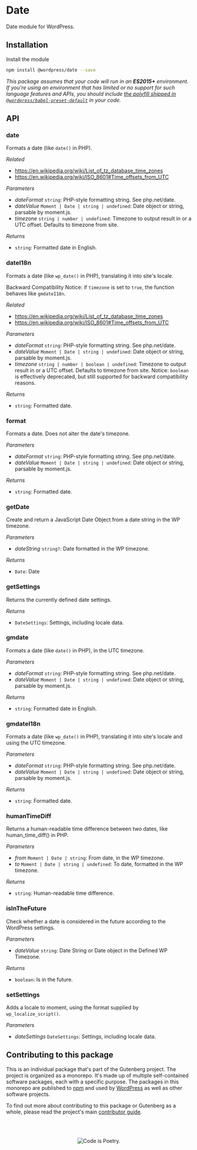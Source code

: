 # Date

Date module for WordPress.

## Installation

Install the module

```bash
npm install @wordpress/date --save
```

_This package assumes that your code will run in an **ES2015+** environment. If you're using an environment that has limited or no support for such language features and APIs, you should include [the polyfill shipped in `@wordpress/babel-preset-default`](https://github.com/WordPress/gutenberg/tree/HEAD/packages/babel-preset-default#polyfill) in your code._

## API

<!-- START TOKEN(Autogenerated API docs) -->

### date

Formats a date (like `date()` in PHP).

_Related_

-   <https://en.wikipedia.org/wiki/List_of_tz_database_time_zones>
-   <https://en.wikipedia.org/wiki/ISO_8601#Time_offsets_from_UTC>

_Parameters_

-   _dateFormat_ `string`: PHP-style formatting string. See php.net/date.
-   _dateValue_ `Moment | Date | string | undefined`: Date object or string, parsable by moment.js.
-   _timezone_ `string | number | undefined`: Timezone to output result in or a UTC offset. Defaults to timezone from site.

_Returns_

-   `string`: Formatted date in English.

### dateI18n

Formats a date (like `wp_date()` in PHP), translating it into site's locale.

Backward Compatibility Notice: if `timezone` is set to `true`, the function behaves like `gmdateI18n`.

_Related_

-   <https://en.wikipedia.org/wiki/List_of_tz_database_time_zones>
-   <https://en.wikipedia.org/wiki/ISO_8601#Time_offsets_from_UTC>

_Parameters_

-   _dateFormat_ `string`: PHP-style formatting string. See php.net/date.
-   _dateValue_ `Moment | Date | string | undefined`: Date object or string, parsable by moment.js.
-   _timezone_ `string | number | boolean | undefined`: Timezone to output result in or a UTC offset. Defaults to timezone from site. Notice: `boolean` is effectively deprecated, but still supported for backward compatibility reasons.

_Returns_

-   `string`: Formatted date.

### format

Formats a date. Does not alter the date's timezone.

_Parameters_

-   _dateFormat_ `string`: PHP-style formatting string. See php.net/date.
-   _dateValue_ `Moment | Date | string | undefined`: Date object or string, parsable by moment.js.

_Returns_

-   `string`: Formatted date.

### getDate

Create and return a JavaScript Date Object from a date string in the WP timezone.

_Parameters_

-   _dateString_ `string?`: Date formatted in the WP timezone.

_Returns_

-   `Date`: Date

### getSettings

Returns the currently defined date settings.

_Returns_

-   `DateSettings`: Settings, including locale data.

### gmdate

Formats a date (like `date()` in PHP), in the UTC timezone.

_Parameters_

-   _dateFormat_ `string`: PHP-style formatting string. See php.net/date.
-   _dateValue_ `Moment | Date | string | undefined`: Date object or string, parsable by moment.js.

_Returns_

-   `string`: Formatted date in English.

### gmdateI18n

Formats a date (like `wp_date()` in PHP), translating it into site's locale and using the UTC timezone.

_Parameters_

-   _dateFormat_ `string`: PHP-style formatting string. See php.net/date.
-   _dateValue_ `Moment | Date | string | undefined`: Date object or string, parsable by moment.js.

_Returns_

-   `string`: Formatted date.

### humanTimeDiff

Returns a human-readable time difference between two dates, like human_time_diff() in PHP.

_Parameters_

-   _from_ `Moment | Date | string`: From date, in the WP timezone.
-   _to_ `Moment | Date | string | undefined`: To date, formatted in the WP timezone.

_Returns_

-   `string`: Human-readable time difference.

### isInTheFuture

Check whether a date is considered in the future according to the WordPress settings.

_Parameters_

-   _dateValue_ `string`: Date String or Date object in the Defined WP Timezone.

_Returns_

-   `boolean`: Is in the future.

### setSettings

Adds a locale to moment, using the format supplied by `wp_localize_script()`.

_Parameters_

-   _dateSettings_ `DateSettings`: Settings, including locale data.

<!-- END TOKEN(Autogenerated API docs) -->

## Contributing to this package

This is an individual package that's part of the Gutenberg project. The project is organized as a monorepo. It's made up of multiple self-contained software packages, each with a specific purpose. The packages in this monorepo are published to [npm](https://www.npmjs.com/) and used by [WordPress](https://make.wordpress.org/core/) as well as other software projects.

To find out more about contributing to this package or Gutenberg as a whole, please read the project's main [contributor guide](https://github.com/WordPress/gutenberg/tree/HEAD/CONTRIBUTING.md).

<br /><br /><p align="center"><img src="https://s.w.org/style/images/codeispoetry.png?1" alt="Code is Poetry." /></p>
